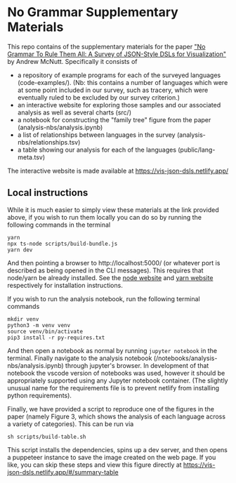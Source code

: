 # No Grammar Supplementary Materials

This repo contains of the supplementary materials for the paper ["No Grammar To Rule Them All: A Survey of JSON-Style DSLs for Visualization"](https://arxiv.org/pdf/2207.07998.pdf) by Andrew McNutt.
Specifically it consists of

- a repository of example programs for each of the surveyed languages (code-examples/). (Nb: this contains a number of languages which were at some point included in our survey, such as tracery, which were eventually ruled to be excluded by our survey criterion.)
- an interactive website for exploring those samples and our associated analysis as well as several charts (src/)
- a notebook for constructing the "family tree" figure from the paper (analysis-nbs/analysis.ipynb)
- a list of relationships between languages in the survey (analysis-nbs/relationships.tsv)
- a table showing our analysis for each of the languages (public/lang-meta.tsv)

The interactive website is made available at https://vis-json-dsls.netlify.app/


## Local instructions

While it is much easier to simply view these materials at the link provided above, if you wish to run them locally you can do so by running the following commands in the terminal

```
yarn
npx ts-node scripts/build-bundle.js
yarn dev
```

And then pointing a browser to http://localhost:5000/ (or whatever port is described as being opened in the CLI messages). This requires that node/yarn be already installed. See the [node website](https://nodejs.org/en/) and [yarn website](https://yarnpkg.com/) respectively for installation instructions.

If you wish to run the analysis notebook, run the following terminal commands

```
mkdir venv
python3 -m venv venv
source venv/bin/activate
pip3 install -r py-requires.txt
```

And then open a notebook as normal by running `jupyter notebook` in the terminal. Finally navigate to the analysis notebook (/notebooks/analysis-nbs/analysis.ipynb) through jupyter's browser. In development of that notebook the vscode version of notebooks was used, however it should be appropriately supported using any Jupyter notebook container. (The slightly unusual name for the requirements file is to prevent netlify from installing python requirements).

Finally, we have provided a script to reproduce one of the figures in the paper (namely Figure 3, which shows the analysis of each language across a variety of categories). This can be run via

```
sh scripts/build-table.sh
```


This script installs the dependencies, spins up a dev server, and then opens a puppeteer instance to save the image created on the web page. If you like, you can skip these steps and view this figure directly at https://vis-json-dsls.netlify.app/#/summary-table  

